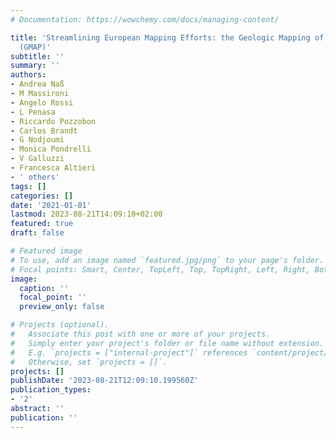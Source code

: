 ```yaml
---
# Documentation: https://wowchemy.com/docs/managing-content/

title: 'Streamlining European Mapping Efforts: the Geologic Mapping of Planetary Bodies
  (GMAP)'
subtitle: ''
summary: ''
authors:
- Andrea Naß
- M Massironi
- Angelo Rossi
- L Penasa
- Riccardo Pozzobon
- Carlos Brandt
- G Nodjoumi
- Monica Pondrelli
- V Galluzzi
- Francesca Altieri
- ' others'
tags: []
categories: []
date: '2021-01-01'
lastmod: 2023-08-21T14:09:10+02:00
featured: true
draft: false

# Featured image
# To use, add an image named `featured.jpg/png` to your page's folder.
# Focal points: Smart, Center, TopLeft, Top, TopRight, Left, Right, BottomLeft, Bottom, BottomRight.
image:
  caption: ''
  focal_point: ''
  preview_only: false

# Projects (optional).
#   Associate this post with one or more of your projects.
#   Simply enter your project's folder or file name without extension.
#   E.g. `projects = ["internal-project"]` references `content/project/deep-learning/index.md`.
#   Otherwise, set `projects = []`.
projects: []
publishDate: '2023-08-21T12:09:10.199560Z'
publication_types:
- '2'
abstract: ''
publication: ''
---
```

